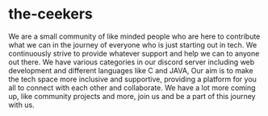 # the-ceekers
We are a small community of like minded people who are here to contribute what we can in the journey of everyone who is just starting out in tech. We continuously strive to provide whatever support and help we can to anyone out there. We have various categories in our discord server including web development and different languages like C and JAVA, Our aim is to make the tech space more inclusive and supportive, providing a platform for you all to connect with each other and collaborate. We have a lot more coming up, like community projects and more, join us and be a part of this journey with us.

